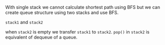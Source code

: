 With single stack we cannot calculate shortest path using BFS but we can create queue structure using two stacks and use BFS.

`stack1` and `stack2`

when `stack2` is empty we transfer `stack1` to `stack2`. `pop()` in `stack2` is equivalent of dequeue of a queue. 